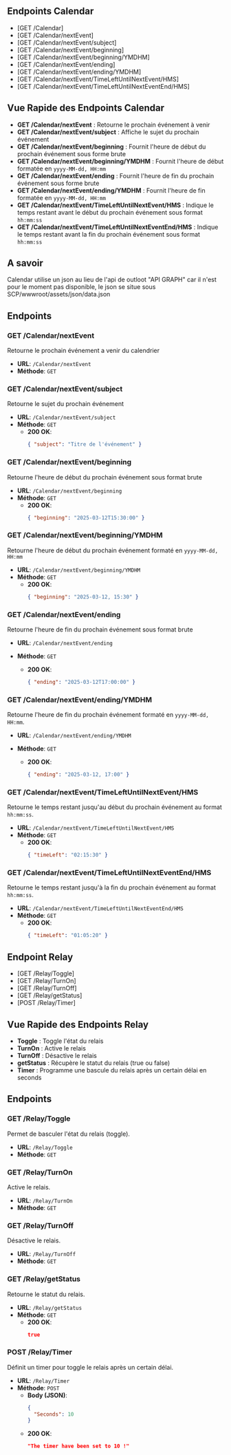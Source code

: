 ## Endpoints Calendar

  - [GET /Calendar]
  - [GET /Calendar/nextEvent]
  - [GET /Calendar/nextEvent/subject]
  - [GET /Calendar/nextEvent/beginning]
  - [GET /Calendar/nextEvent/beginning/YMDHM]
  - [GET /Calendar/nextEvent/ending]
  - [GET /Calendar/nextEvent/ending/YMDHM]
  - [GET /Calendar/nextEvent/TimeLeftUntilNextEvent/HMS]
  - [GET /Calendar/nextEvent/TimeLeftUntilNextEventEnd/HMS]

## Vue Rapide des Endpoints Calendar

- **GET /Calendar/nextEvent** : Retourne le prochain événement à venir
- **GET /Calendar/nextEvent/subject** : Affiche le sujet du prochain événement
- **GET /Calendar/nextEvent/beginning** : Fournit l'heure de début du prochain événement sous forme brute
- **GET /Calendar/nextEvent/beginning/YMDHM** : Fournit l'heure de début formatée en `yyyy-MM-dd, HH:mm`
- **GET /Calendar/nextEvent/ending** : Fournit l'heure de fin du prochain événement sous forme brute
- **GET /Calendar/nextEvent/ending/YMDHM** : Fournit l'heure de fin formatée en `yyyy-MM-dd, HH:mm`
- **GET /Calendar/nextEvent/TimeLeftUntilNextEvent/HMS** : Indique le temps restant avant le début du prochain événement sous format `hh:mm:ss`
- **GET /Calendar/nextEvent/TimeLeftUntilNextEventEnd/HMS** : Indique le temps restant avant la fin du prochain événement sous format `hh:mm:ss`

## A savoir

Calendar utilise un json au lieu de l'api de outloot "API GRAPH" car il n'est pour le moment pas disponible, le json se situe sous SCP/wwwroot/assets/json/data.json

## Endpoints


### GET /Calendar/nextEvent

Retourne le prochain événement a venir du calendrier

- **URL**: `/Calendar/nextEvent`
- **Méthode**: `GET`

### GET /Calendar/nextEvent/subject

Retourne le sujet du prochain événement

- **URL**: `/Calendar/nextEvent/subject`
- **Méthode**: `GET`
  - **200 OK**: 
    ```json
    { "subject": "Titre de l'événement" }
    ```

### GET /Calendar/nextEvent/beginning

Retourne l'heure de début du prochain événement sous format brute

- **URL**: `/Calendar/nextEvent/beginning`
- **Méthode**: `GET`
  - **200 OK**: 
    ```json
    { "beginning": "2025-03-12T15:30:00" }
    ```

### GET /Calendar/nextEvent/beginning/YMDHM

Retourne l'heure de début du prochain événement formaté en `yyyy-MM-dd, HH:mm`

- **URL**: `/Calendar/nextEvent/beginning/YMDHM`
- **Méthode**: `GET`
  - **200 OK**:
    ```json
    { "beginning": "2025-03-12, 15:30" }
    ```

### GET /Calendar/nextEvent/ending

Retourne l'heure de fin du prochain événement sous format brute

- **URL**: `/Calendar/nextEvent/ending`
- **Méthode**: `GET`

  - **200 OK**:
    ```json
    { "ending": "2025-03-12T17:00:00" }
    ```

### GET /Calendar/nextEvent/ending/YMDHM

Retourne l'heure de fin du prochain événement formaté en `yyyy-MM-dd, HH:mm`.

- **URL**: `/Calendar/nextEvent/ending/YMDHM`
- **Méthode**: `GET`

  - **200 OK**:
    ```json
    { "ending": "2025-03-12, 17:00" }
    ```

### GET /Calendar/nextEvent/TimeLeftUntilNextEvent/HMS

Retourne le temps restant jusqu'au début du prochain événement au format `hh:mm:ss`.

- **URL**: `/Calendar/nextEvent/TimeLeftUntilNextEvent/HMS`
- **Méthode**: `GET`
  - **200 OK**:
    ```json
    { "timeLeft": "02:15:30" }
    ```

### GET /Calendar/nextEvent/TimeLeftUntilNextEventEnd/HMS

Retourne le temps restant jusqu'à la fin du prochain événement au format `hh:mm:ss`.

- **URL**: `/Calendar/nextEvent/TimeLeftUntilNextEventEnd/HMS`
- **Méthode**: `GET`
  - **200 OK**:
    ```json
    { "timeLeft": "01:05:20" }
    ```

## Endpoint Relay

  - [GET /Relay/Toggle]
  - [GET /Relay/TurnOn]
  - [GET /Relay/TurnOff]
  - [GET /Relay/getStatus]
  - [POST /Relay/Timer]

## Vue Rapide des Endpoints Relay

- **Toggle** : Toggle l'état du relais
- **TurnOn** : Active le relais
- **TurnOff** : Désactive le relais
- **getStatus** : Récupère le statut du relais (true ou false)
- **Timer** : Programme une bascule du relais après un certain délai en seconds

## Endpoints

### GET /Relay/Toggle

Permet de basculer l'état du relais (toggle).

- **URL**: `/Relay/Toggle`
- **Méthode**: `GET`

### GET /Relay/TurnOn

Active le relais.

- **URL**: `/Relay/TurnOn`
- **Méthode**: `GET`

### GET /Relay/TurnOff

Désactive le relais.

- **URL**: `/Relay/TurnOff`
- **Méthode**: `GET`

### GET /Relay/getStatus

Retourne le statut du relais.

- **URL**: `/Relay/getStatus`
- **Méthode**: `GET`
  - **200 OK**: 
    ```json
    true
    ```

### POST /Relay/Timer

Définit un timer pour toggle le relais après un certain délai.

- **URL**: `/Relay/Timer`
- **Méthode**: `POST`
  - **Body (JSON)**:
    ```json
    {
      "Seconds": 10
    }
    ```
  - **200 OK**: 
    ```json
    "The timer have been set to 10 !"
    ```
